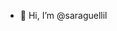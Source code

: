 - 👋 Hi, I’m @saraguellil
<!---
saraguellil/saraguellil is a ✨ special ✨ repository because its `README.md` (this file) appears on your GitHub profile.
You can click the Preview link to take a look at your changes.
--->
